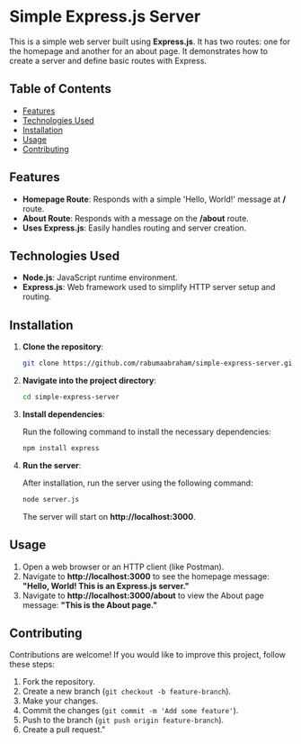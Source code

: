 # Simple Express.js Server

This is a simple web server built using **Express.js**. It has two routes: one for the homepage and another for an about page. It demonstrates how to create a server and define basic routes with Express.

## Table of Contents

- [Features](#features)
- [Technologies Used](#technologies-used)
- [Installation](#installation)
- [Usage](#usage)
- [Contributing](#contributing)

## Features

- **Homepage Route**: Responds with a simple 'Hello, World!' message at **/** route.
- **About Route**: Responds with a message on the **/about** route.
- **Uses Express.js**: Easily handles routing and server creation.

## Technologies Used

- **Node.js**: JavaScript runtime environment.
- **Express.js**: Web framework used to simplify HTTP server setup and routing.

## Installation

1. **Clone the repository**:

    ```bash
    git clone https://github.com/rabumaabraham/simple-express-server.git
    ```

2. **Navigate into the project directory**:

    ```bash
    cd simple-express-server
    ```

3. **Install dependencies**:

    Run the following command to install the necessary dependencies:

    ```bash
    npm install express
    ```

4. **Run the server**:

    After installation, run the server using the following command:

    ```bash
    node server.js
    ```

    The server will start on **http://localhost:3000**.

## Usage

1. Open a web browser or an HTTP client (like Postman).
2. Navigate to **http://localhost:3000** to see the homepage message: **"Hello, World! This is an Express.js server."**
3. Navigate to **http://localhost:3000/about** to view the About page message: **"This is the About page."**

## Contributing

Contributions are welcome! If you would like to improve this project, follow these steps:

1. Fork the repository.
2. Create a new branch (`git checkout -b feature-branch`).
3. Make your changes.
4. Commit the changes (`git commit -m 'Add some feature'`).
5. Push to the branch (`git push origin feature-branch`).
6. Create a pull request."
